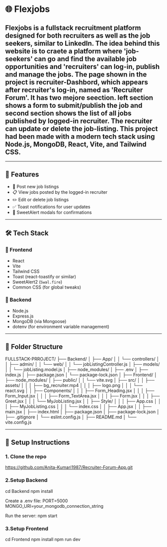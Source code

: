# 🌐 Flexjobs

## **Flexjobs** is a fullstack recruitment platform designed for both recruiters as well as the job seekers, similar to LinkedIn. The idea behind this website is to craete a platform where 'job-seekers' can go and find the available job opportunities and 'recruiters' can log-in, publish and manage the jobs. The page shown in the project is recruiter-Dashbord, which appears after recruiter's log-in, named as 'Recruiter Forum'. It has two mejore seection. left section shows a form to submit/publish the job and second section shows the list of all jobs published by logged-in recruiter. The recruiter can update or delete the job-listing. This project had been made with a modern tech stack using Node.js, MongoDB, React, Vite, and Tailwind CSS.

---

## 🚀 Features

- 📝 Post new job listings
- 📋 View jobs posted by the logged-in recruiter
- ✏️ Edit or delete job listings
- ✅ Toast notifications for user updates
- 🧠 SweetAlert modals for confirmations

---

## 🛠️ Tech Stack

### 🔹 Frontend

- React
- Vite
- Tailwind CSS
- Toast (react-toastify or similar)
- SweetAlert2 (`Swal.fire`)
- Common CSS (for global tweaks)

### 🔹 Backend

- Node.js
- Express.js
- MongoDB (via Mongoose)
- dotenv (for environment variable management)

---

## 📁 Folder Structure

FULLSTACK-PRROJECT/
├── Backend/
│ ├── App/
│ │ └── controllers/
│ │ ├── admin/
│ │ └── web/
│ │ └── jobListingController.js
│ ├── models/
│ │ └── jobListing.model.js
│ ├── node_modules/
│ ├── .env
│ ├── index.js
│ ├── package.json
│ └── package-lock.json
│
├── Frontend/
│ ├── node_modules/
│ ├── public/
│ │ └── vite.svg
│ ├── src/
│ │ ├── assets/
│ │ │ ├── bg_recruiter.mp4
│ │ │ ├── logo.png
│ │ │ └── react.svg
│ │ ├── Components/
│ │ │ ├── Form_Heading.jsx
│ │ │ ├── Form_Input.jsx
│ │ │ ├── Form_TextArea.jsx
│ │ │ ├── Form.jsx
│ │ │ ├── Greet.jsx
│ │ │ └── MyJobListing.jsx
│ │ ├── Style/
│ │ │ ├── App.css
│ │ │ ├── MyJobListing.css
│ │ │ └── index.css
│ │ ├── App.jsx
│ │ ├── main.jsx
│ ├── index.html
│ ├── package.json
│ ├── package-lock.json
│ ├── .gitignore
│ └── eslint.config.js
│ ├── README.md
│ └── vite.config.js

---

## 🔧 Setup Instructions

### 1. Clone the repo

https://github.com/Anita-Kumari1987/Recruiter-Forum-App.git

### 2.Setup Backend

cd Backend
npm install

Create a .env file:
PORT=5000
MONGO_URI=your_mongodb_connection_string

Run the server:
npm start

### 3.Setup Frontend

cd Frontend
npm install
npm run dev
